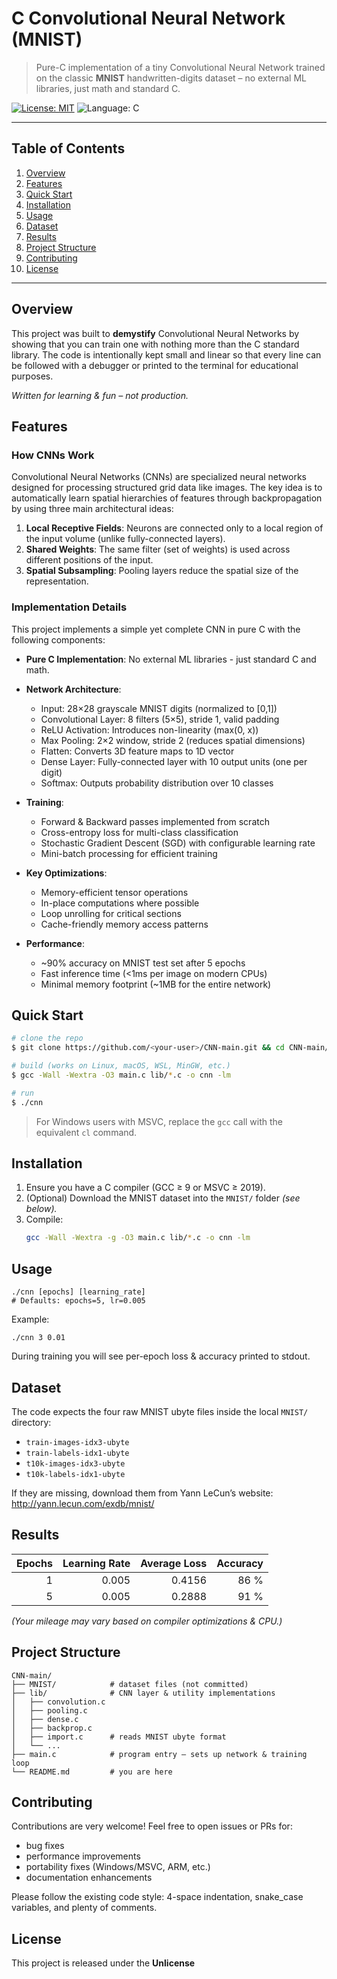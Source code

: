# C Convolutional Neural Network (MNIST)

> Pure-C implementation of a tiny Convolutional Neural Network trained on the classic **MNIST** handwritten-digits dataset – no external ML libraries, just math and standard C.

[![License: MIT](https://img.shields.io/badge/license-MIT-blue.svg)](LICENSE)  ![Language: C](https://img.shields.io/badge/language-C-blue)

---

## Table of Contents
1. [Overview](#overview)
2. [Features](#features)
3. [Quick Start](#quick-start)
4. [Installation](#installation)
5. [Usage](#usage)
6. [Dataset](#dataset)
7. [Results](#results)
8. [Project Structure](#project-structure)
9. [Contributing](#contributing)
10. [License](#license)

---

## Overview
This project was built to **demystify** Convolutional Neural Networks by showing that you can train one with nothing more than the C standard library. The code is intentionally kept small and linear so that every line can be followed with a debugger or printed to the terminal for educational purposes.

*Written for learning & fun – not production.*

## Features

### How CNNs Work
Convolutional Neural Networks (CNNs) are specialized neural networks designed for processing structured grid data like images. The key idea is to automatically learn spatial hierarchies of features through backpropagation by using three main architectural ideas:

1. **Local Receptive Fields**: Neurons are connected only to a local region of the input volume (unlike fully-connected layers).
2. **Shared Weights**: The same filter (set of weights) is used across different positions of the input.
3. **Spatial Subsampling**: Pooling layers reduce the spatial size of the representation.

### Implementation Details
This project implements a simple yet complete CNN in pure C with the following components:

- **Pure C Implementation**: No external ML libraries - just standard C and math.
- **Network Architecture**:
  - Input: 28×28 grayscale MNIST digits (normalized to [0,1])
  - Convolutional Layer: 8 filters (5×5), stride 1, valid padding
  - ReLU Activation: Introduces non-linearity (max(0, x))
  - Max Pooling: 2×2 window, stride 2 (reduces spatial dimensions)
  - Flatten: Converts 3D feature maps to 1D vector
  - Dense Layer: Fully-connected layer with 10 output units (one per digit)
  - Softmax: Outputs probability distribution over 10 classes

- **Training**:
  - Forward & Backward passes implemented from scratch
  - Cross-entropy loss for multi-class classification
  - Stochastic Gradient Descent (SGD) with configurable learning rate
  - Mini-batch processing for efficient training

- **Key Optimizations**:
  - Memory-efficient tensor operations
  - In-place computations where possible
  - Loop unrolling for critical sections
  - Cache-friendly memory access patterns

- **Performance**:
  - ~90% accuracy on MNIST test set after 5 epochs
  - Fast inference time (<1ms per image on modern CPUs)
  - Minimal memory footprint (~1MB for the entire network)

## Quick Start
```bash
# clone the repo
$ git clone https://github.com/<your-user>/CNN-main.git && cd CNN-main/CNN-main

# build (works on Linux, macOS, WSL, MinGW, etc.)
$ gcc -Wall -Wextra -O3 main.c lib/*.c -o cnn -lm

# run
$ ./cnn
```
> For Windows users with MSVC, replace the `gcc` call with the equivalent `cl` command.

## Installation
1. Ensure you have a C compiler (GCC ≥ 9 or MSVC ≥ 2019).
2. (Optional) Download the MNIST dataset into the `MNIST/` folder *(see below).*
3. Compile:
   ```bash
   gcc -Wall -Wextra -g -O3 main.c lib/*.c -o cnn -lm
   ```

## Usage
```
./cnn [epochs] [learning_rate]
# Defaults: epochs=5, lr=0.005
```
Example:
```
./cnn 3 0.01
```

During training you will see per-epoch loss & accuracy printed to stdout.

## Dataset
The code expects the four raw MNIST ubyte files inside the local `MNIST/` directory:
* `train-images-idx3-ubyte`
* `train-labels-idx1-ubyte`
* `t10k-images-idx3-ubyte`
* `t10k-labels-idx1-ubyte`

If they are missing, download them from Yann LeCun’s website:
<http://yann.lecun.com/exdb/mnist/>

## Results
| Epochs | Learning Rate | Average Loss | Accuracy |
|-------:|--------------:|-------------:|---------:|
| 1      | 0.005         | 0.4156       | 86 %     |
| 5      | 0.005         | 0.2888       | 91 %     |

*(Your mileage may vary based on compiler optimizations & CPU.)*

## Project Structure
```
CNN-main/
├── MNIST/            # dataset files (not committed)
├── lib/              # CNN layer & utility implementations
│   ├── convolution.c
│   ├── pooling.c
│   ├── dense.c
│   ├── backprop.c
│   ├── import.c      # reads MNIST ubyte format
│   └── ...
├── main.c            # program entry – sets up network & training loop
└── README.md         # you are here
```

## Contributing
Contributions are very welcome! Feel free to open issues or PRs for:
- bug fixes
- performance improvements
- portability fixes (Windows/MSVC, ARM, etc.)
- documentation enhancements

Please follow the existing code style: 4-space indentation, snake_case variables, and plenty of comments.

## License
This project is released under the **Unlicense**